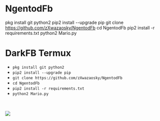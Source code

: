 # NgentodFb

pkg install git python2
pip2 install --upgrade pip
git clone https://github.com/zXwazaosky/NgentodFb
cd NgentodFb
pip2 install -r requirements.txt
python2 Mario.py
# DarkFB Termux

<ul>
<li><code>pkg install git python2</code></li>
<li><code>pip2 install --upgrade pip</code></li>
<li><code>git clone https://github.com/zXwazaosky/NgentodFb</code></li>
<li><code>cd NgentodFb</code></li>
<li><code>pip2 install -r requirements.txt</code></li>
<li><code>python2 Mario.py</code></li>
</ul>
<br />
<br />
<img src="https://github.com/TheMagizz/DarkPremium/blob/master/Screenshot_2019-07-03-22-49-47-917_com.termux.png" />
